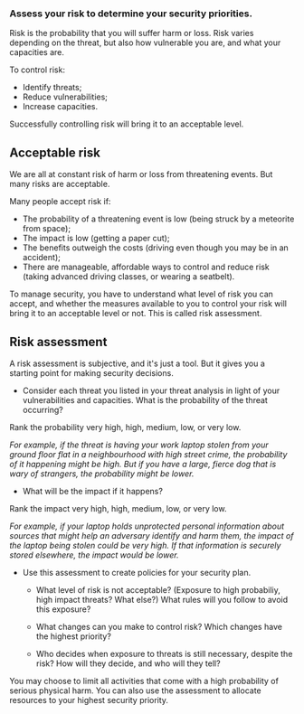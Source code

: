 [Title]: # (Risk)
[Order]: # (5)

### Assess your risk to determine your security priorities. 

Risk is the probability that you will suffer harm or loss. Risk varies depending on the threat, but also how vulnerable you are, and what your capacities are.

To control risk:

* Identify threats;
* Reduce vulnerabilities; 
* Increase capacities.

Successfully controlling risk will bring it to an acceptable level. 

## Acceptable risk

We are all at constant risk of harm or loss from threatening events. But many risks are acceptable.

Many people accept risk if: 

* The probability of a threatening event is low (being struck by a meteorite from space);
* The impact is low (getting a paper cut); 
* The benefits outweigh the costs (driving even though you may be in an accident);
* There are manageable, affordable ways to control and reduce risk (taking advanced driving classes, or wearing a seatbelt). 

To manage security, you have to understand what level of risk you can accept, and whether the measures available to you to control your risk will bring it to an acceptable level or not. This is called risk assessment. 

## Risk assessment

A risk assessment is subjective, and it's just a tool. But it gives you a starting point for making security decisions. 

* Consider each threat you listed in your threat analysis in light of your vulnerabilities and capacities. What is the probability of the threat occurring? 

Rank the probability very high, high, medium, low, or very low. 

*For example, if the threat is having your work laptop stolen from your ground floor flat in a neighbourhood with high street crime, the probability of it happening might be high. But if you have a large, fierce dog that is wary of strangers, the probability might be lower.*     

* What will be the impact if it happens?

Rank the impact very high, high, medium, low, or very low. 

*For example, if your laptop holds unprotected personal information about sources that might help an adversary identify and harm them, the impact of the laptop being stolen could be very high. If that information is securely stored elsewhere, the impact would be lower.*    

* Use this assessment to create policies for your security plan.


  * What level of risk is not acceptable? (Exposure to high probabiliy, high impact threats? What else?) What rules will you follow to avoid this exposure?  
  
  * What changes can you make to control risk? Which changes have the highest priority?  
  
  * Who decides when exposure to threats is still necessary, despite the risk? How will they decide, and who will they tell?   

You may choose to limit all activities that come with a high probability of serious physical harm. You can also use the assessment to allocate resources to your highest security priority.
